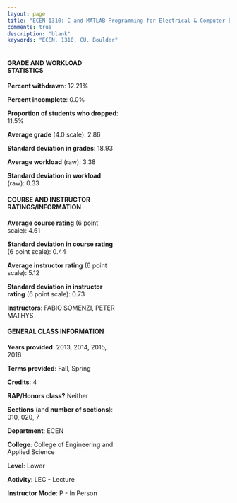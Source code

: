 ```yaml
---
layout: page
title: "ECEN 1310: C and MATLAB Programming for Electrical & Computer Engineers Statistics"
comments: true
description: "blank"
keywords: "ECEN, 1310, CU, Boulder"
--- 
```

<head>
<script src="https://ajax.googleapis.com/ajax/libs/jquery/2.1.3/jquery.min.js"></script>
<script src="https://dl.dropboxusercontent.com/s/pc42nxpaw1ea4o9/highcharts.js?dl=0"></script>
<!-- <script src="../assets/js/highcharts.js"></script> -->
<style type="text/css">@font-face {
	font-family: "Bebas Neue";
	src: url(https://www.filehosting.org/file/details/544349/BebasNeue%20Regular.otf) format("opentype");
	}
	h1.Bebas { 
		font-family: "Bebas Neue", Verdana, Tahoma;
	}
</style>
</head>
<body>
	<div id="container" style="float: right; width: 45%; height: 88%; margin-left: 2.5%; margin-right: 2.5%;"></div>
	<script language="JavaScript">
		$(document).ready(function() {
		var chart = {type: 'column'};
		var title = {text: 'Grade Distribution'};
		var xAxis = {categories: ['A','B','C','D','F'],crosshair: true};
		var yAxis = {min: 0,title: {text: 'Percentage'}};
		var tooltip = {headerFormat: '<center><b><span style="font-size:20px">{point.key}</span></b></center>',
		               pointFormat: '<td style="padding:0"><b>{point.y:.1f}%</b></td>',
		               footerFormat: '</table>',shared: true,useHTML: true};
		var plotOptions = {column: {pointPadding: 0.0,borderWidth: 0}};  
		var credits = {enabled: false};var series= [{name: 'Percent',data: [32.96,35.59,20.34,3.01,8.1,]}];
		var json = {};
		json.chart = chart;
		json.title = title;
		json.tooltip = tooltip;
		json.xAxis = xAxis;
		json.yAxis = yAxis;  
		json.series = series;
		json.plotOptions = plotOptions;  
		json.credits = credits;
		$('#container').highcharts(json);
	});
	</script>
</body>
			   
#### GRADE AND WORKLOAD STATISTICS

**Percent withdrawn**: 12.21%

**Percent incomplete**: 0.0%

**Proportion of students who dropped**: 11.5%

**Average grade** (4.0 scale): 2.86

**Standard deviation in grades**: 18.93

**Average workload** (raw): 3.38

**Standard deviation in workload** (raw): 0.33

#### COURSE AND INSTRUCTOR RATINGS/INFORMATION

**Average course rating** (6 point scale): 4.61

**Standard deviation in course rating** (6 point scale): 0.44

**Average instructor rating** (6 point scale): 5.12

**Standard deviation in instructor rating** (6 point scale): 0.73

**Instructors**: FABIO SOMENZI, PETER MATHYS

#### GENERAL CLASS INFORMATION

**Years provided**: 2013, 2014, 2015, 2016

**Terms provided**: Fall, Spring

**Credits**: 4

**RAP/Honors class?** Neither

**Sections** (and **number of sections**): 010, 020, 7

**Department**: ECEN

**College**: College of Engineering and Applied Science

**Level**: Lower

**Activity**: LEC - Lecture

**Instructor Mode**: P  - In Person
